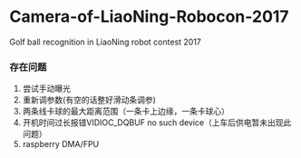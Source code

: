 # Camera-of-LiaoNing-Robocon-2017
Golf ball recognition in LiaoNing robot contest 2017



### 存在问题

1. 尝试手动曝光
2. 重新调参数(有空的话整好滑动条调参)
3. 两条线卡球的最大距离范围（一条卡上边缘，一条卡球心）
4. 开机时间过长报错VIDIOC_DQBUF no such device（上车后供电暂未出现此问题）
5. raspberry DMA/FPU

